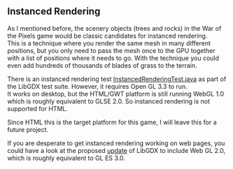 ## Instanced Rendering

As I mentioned before, the scenery objects (trees and rocks) in the War of the Pixels game would be classic candidates for instanced rendering.  
This is a technique where you render the same mesh in many different positions, but you only need to pass the mesh once to the GPU together with a list of positions where it needs to go.
With the technique you could even add hundreds of thousands of blades of grass to the terrain.

There is an instanced rendering test [InstancedRenderingTest.java][1] as part of the LibGDX test suite.  However, it requires Open GL 3.3 to run.  
It works on desktop, but the HTML/GWT platform is still running WebGL 1.0 which is roughly equivalent to GLSE 2.0.  So instanced rendering is not supported for HTML.

Since HTML this is the target platform for this game, I will leave this for a future project.

If you are desperate to get instanced rendering working on web pages, you could have a look at the proposed [update][2] of LibGDX to include Web GL 2.0, which is roughly equivalent to GL ES 3.0.







[1]: https://github.com/libgdx/libgdx/blob/master/tests/gdx-tests/src/com/badlogic/gdx/tests/gles3/InstancedRenderingTest.java "InstancedRenderingTest.java"
[2]: https://github.com/libgdx/libgdx/pull/5763 "pull request to add WebGL 2.0"
